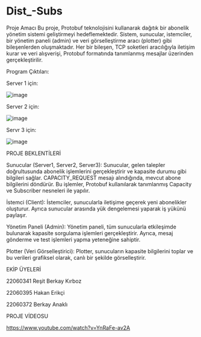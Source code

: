 # Dist_-Subs
Proje Amacı
Bu proje, Protobuf teknolojisini kullanarak dağıtık bir abonelik yönetim sistemi geliştirmeyi hedeflemektedir. Sistem, sunucular, istemciler, bir yönetim paneli (admin) ve veri görselleştirme aracı (plotter) gibi bileşenlerden oluşmaktadır. Her bir bileşen, TCP soketleri aracılığıyla iletişim kurar ve veri alışverişi, Protobuf formatında tanımlanmış mesajlar üzerinden gerçekleştirilir.

Program Çıktıları:


 Server 1 için: 

 
![image](https://github.com/user-attachments/assets/7e47becc-34c9-4e78-9340-e89b869334fc)


Server 2 için:


![image](https://github.com/user-attachments/assets/2fabce07-5177-46c1-91fd-8d26c8fc0ba3)



Servr 3 için:


![image](https://github.com/user-attachments/assets/cf2986d2-2865-44ab-834f-b6ad0ad03942)



PROJE BEKLENTİLERİ

Sunucular (Server1, Server2, Server3): Sunucular, gelen talepler doğrultusunda abonelik işlemlerini gerçekleştirir ve kapasite durumu gibi bilgileri sağlar. CAPACITY_REQUEST mesajı alındığında, mevcut abone bilgilerini döndürür. Bu işlemler, Protobuf kullanılarak tanımlanmış Capacity ve Subscriber nesneleri ile yapılır.

İstemci (Client): İstemciler, sunucularla iletişime geçerek yeni abonelikler oluşturur. Ayrıca sunucular arasında yük dengelemesi yaparak iş yükünü paylaşır.

Yönetim Paneli (Admin): Yönetim paneli, tüm sunucularla etkileşimde bulunarak kapasite sorgulama işlemleri gerçekleştirir. Ayrıca, mesaj gönderme ve test işlemleri yapma yeteneğine sahiptir.

Plotter (Veri Görselleştirici): Plotter, sunucuların kapasite bilgilerini toplar ve bu verileri grafiksel olarak, canlı bir şekilde görselleştirir.




EKİP ÜYELERİ


22060341 Reşit Berkay Kırboz

22060395 Hakan Erikçi

22060372 Berkay Anaklı



PROJE VİDEOSU 


https://www.youtube.com/watch?v=YnRaFe-av2A



